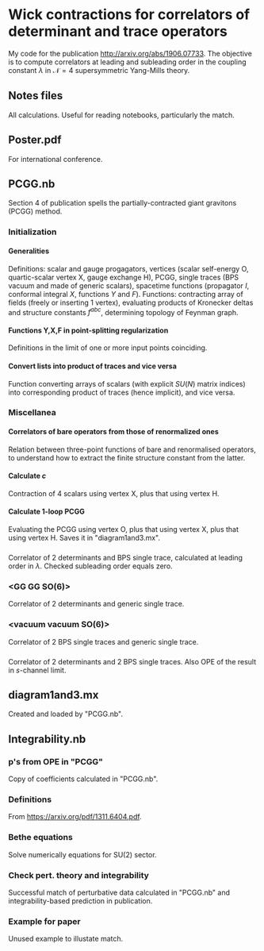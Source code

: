 # Wick contractions for correlators of determinant and trace operators
My code for the publication http://arxiv.org/abs/1906.07733. The objective is to compute correlators at leading and subleading order in the coupling constant $\lambda$ in $\mathcal{N}=4$ supersymmetric Yang-Mills theory.

## Notes files
All calculations. Useful for reading notebooks, particularly the match.

## Poster.pdf
For international conference.

## PCGG.nb
Section 4 of publication spells the partially-contracted giant gravitons (PCGG) method.

### Initialization
#### Generalities
Definitions: scalar and gauge progagators, vertices (scalar self-energy O, quartic-scalar vertex X, gauge exchange H), PCGG, single traces (BPS vacuum and made of generic scalars), spacetime functions (propagator $I$, conformal integral $X$, functions $Y$ and $F$).
Functions: contracting array of fields (freely or inserting 1 vertex), evaluating products of Kronecker deltas and structure constants $f^{abc}$, determining topology of Feynman graph.
#### Functions Y,X,F in point-splitting regularization
Definitions in the limit of one or more input points coinciding.
#### Convert lists into product of traces and vice versa
Function converting arrays of scalars (with explicit $SU(N)$ matrix indices) into corresponding product of traces (hence implicit), and vice versa.

### Miscellanea
#### Correlators of bare operators from those of renormalized ones
Relation between three-point functions of bare and renormalised operators, to understand how to extract the finite structure constant from the latter.
#### Calculate *c*
Contraction of 4 scalars using vertex X, plus that using vertex H.
#### Calculate 1-loop PCGG
Evaluating the PCGG using vertex O, plus that using vertex X, plus that using vertex H. Saves it in "diagram1and3.mx".

### <GG GG vacuum>
Correlator of 2 determinants and BPS single trace, calculated at leading order in $\lambda$. Checked subleading order equals zero.
  
### <GG GG SO(6)>
Correlator of 2 determinants and generic single trace.
  
### <vacuum vacuum SO(6)>
Correlator of 2 BPS single traces and generic single trace.
  
### <GG GG vacuum vacuum>
Correlator of 2 determinants and 2 BPS single traces. Also OPE of the result in $s$-channel limit.

## diagram1and3.mx
Created and loaded by "PCGG.nb".
  
## Integrability.nb
### p's from OPE in "PCGG"
Copy of coefficients calculated in "PCGG.nb".
### Definitions
From https://arxiv.org/pdf/1311.6404.pdf.
### Bethe equations
Solve numerically equations for SU(2) sector.
### Check pert. theory and integrability
Successful match of perturbative data calculated in "PCGG.nb" and integrability-based prediction in publication.
### Example for paper
Unused example to illustate match.
